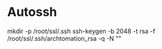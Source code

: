 # Autossh


mkdir -p /root/ssl/.ssh
ssh-keygen -b 2048 -t rsa -f /root/ssl/.ssh/archtomation_rsa -q -N ""
